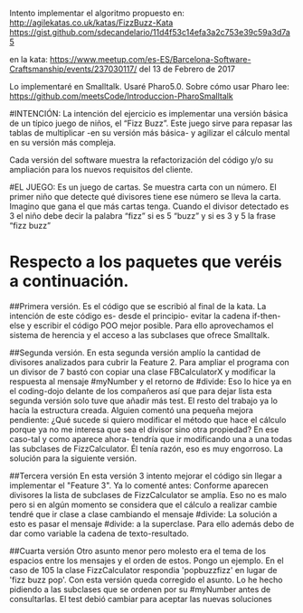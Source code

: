 Intento implementar el algoritmo propuesto en:
http://agilekatas.co.uk/katas/FizzBuzz-Kata
https://gist.github.com/sdecandelario/11d4f53c14efa3a2c753e39c59a3d7a5


en la kata:
https://www.meetup.com/es-ES/Barcelona-Software-Craftsmanship/events/237030117/
del 13 de Febrero de 2017

Lo implementaré en Smalltalk. Usaré Pharo5.0. Sobre cómo usar Pharo lee: https://github.com/meetsCode/Introduccion-PharoSmalltalk 
 
#INTENCIÓN:
La intención del ejercicio es implementar una versión básica de un típico juego de niños, el “Fizz Buzz”. Este juego sirve para repasar las tablas de multiplicar -en su versión más básica- y agilizar el cálculo mental en su versión más compleja.

Cada versión del software muestra la refactorización del código y/o su ampliación para los nuevos requisitos del cliente.

#EL JUEGO:
Es un juego de cartas. Se muestra carta con un número. El primer niño que detecte qué divisores tiene ese número se lleva la carta. Imagino que gana el que más cartas tenga. Cuando el divisor detectado es 3 el niño debe decir la palabra “fizz” si es 5 “buzz” y si es 3 y 5 la frase “fizz buzz”

 

# Respecto a los paquetes que veréis a continuación.
##Primera versión.
Es el código que se escribió al final de la kata. La intención de este código es- desde el principio- evitar la cadena if-then-else y escribir el código POO mejor posible. Para ello aprovechamos el sistema de herencia y el acceso a las subclases que ofrece Smalltalk.

##Segunda versión.En esta segunda versión amplío la cantidad de divisores analizados para cubrir la Feature 2. 
Para ampliar el programa con un divisor de 7 bastó con copiar una clase FBCalculatorX y modificar la respuesta al mensaje #myNumber y el retorno de #divide:Eso lo hice ya en el coding-dojo delante de los compañeros así que para dejar lista esta segunda versión solo tuve que añadir más test. El resto del trabajo ya lo hacía la estructura creada.Alguien comentó una pequeña mejora pendiente: ¿Qué sucede si quiero modificar el método que hace el cálculo porque ya no me interesa que sea el divisor sino otra propiedad? En ese caso-tal y como aparece ahora- tendría que ir modificando una a una todas las subclases de FizzCalculator. Él tenía razón, eso es muy engorroso. La solución para la siguiente versión. 

##Tercera versión
En esta versión 3 intento mejorar el código sin llegar a implementar el "Feature 3".Ya lo comenté antes: Conforme aparecen divisores la lista de subclases de FizzCalculator se amplía. Eso no es malo pero si en algún momento se considera que el cálculo a realizar cambie tendré que ir clase a clase cambiando el mensaje #divide:La solución a esto es pasar el mensaje #divide: a la superclase. Para ello además debo de dar como variable la cadena de texto-resultado.


##Cuarta versión
Otro asunto menor pero molesto era el tema de los espacios entre los mensajes y el orden de estos.Pongo un ejemplo. En el caso de  105 la clase FizzCalculator respondia 'popbuzzfizz' en lugar de 'fizz buzz pop'.Con esta versión queda corregido el asunto. Lo he hecho pidiendo a las subclases que se ordenen por su #myNumber antes de consultarlas.
El test debió cambiar para aceptar las nuevas soluciones






